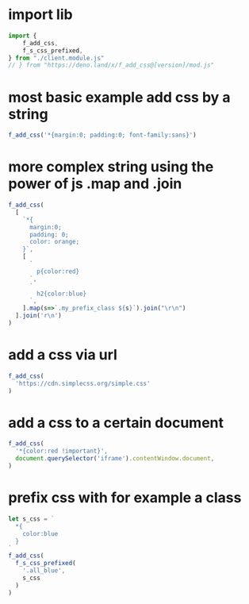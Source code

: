 <!-- {"s_msg":"this file was automatically generated","s_by":"f_generate_markdown.module.js","s_ts_created":"Tue May 16 2023 13:21:37 GMT+0200 (Central European Summer Time)","n_ts_created":1684236097773} -->
# import lib
```javascript
import {
    f_add_css,
    f_s_css_prefixed,
} from "./client.module.js"
// } from "https://deno.land/x/f_add_css@[version]/mod.js"
```
# most basic example add css by a string
```javascript
f_add_css('*{margin:0; padding:0; font-family:sans}')
```
# more complex string using the power of js .map and .join
```javascript
f_add_css(
  [
    `*{
      margin:0; 
      padding: 0;
      color: orange;
    }`,
    [
      `
        p{color:red}
      `, 
      `
        h2{color:blue}
      `, 
    ].map(s=>`.my_prefix_class ${s}`).join("\r\n")
  ].join('r\n')
)
```
# add a css via url
```javascript
f_add_css(
  'https://cdn.simplecss.org/simple.css'
)

```
# add a css to a certain document
```javascript
f_add_css(
  '*{color:red !important}',
  document.querySelector('iframe').contentWindow.document, 
)


```
# prefix css with for example a class
```javascript
let s_css = `
  *{
    color:blue
  }
`
f_add_css(
  f_s_css_prefixed(
    '.all_blue', 
    s_css
  )
)

```
